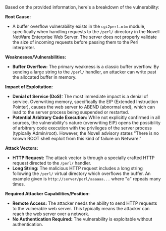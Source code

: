 Based on the provided information, here's a breakdown of the vulnerability:

**Root Cause:**
- A buffer overflow vulnerability exists in the `cgi2perl.nlm` module, specifically when handling requests to the `/perl/` directory in the Novell NetWare Enterprise Web Server. The server does not properly validate the size of incoming requests before passing them to the Perl interpreter.

**Weaknesses/Vulnerabilities:**
- **Buffer Overflow:** The primary weakness is a classic buffer overflow. By sending a large string to the `/perl/` handler, an attacker can write past the allocated buffer in memory.

**Impact of Exploitation:**
- **Denial of Service (DoS):** The most immediate impact is a denial of service. Overwriting memory, specifically the EIP (Extended Instruction Pointer), causes the web server to ABEND (abnormal end), which can lead to the server process being suspended or restarted.
- **Potential Arbitrary Code Execution:** While not explicitly confirmed in all sources, the vulnerability's nature (overwriting EIP) opens the possibility of arbitrary code execution with the privileges of the server process (typically Admin/root). However, the Novell advisory states "There is no known ROOT shell exploit from this kind of failure on Netware."

**Attack Vectors:**
- **HTTP Request:** The attack vector is through a specially crafted HTTP request directed to the `/perl/` handler.
- **Long String:** The malicious HTTP request includes a long string following the `/perl/` virtual directory which overflows the buffer.  An example given is `http://server/perl/aaaaaa...` where "a" repeats many times.

**Required Attacker Capabilities/Position:**
- **Remote Access:** The attacker needs the ability to send HTTP requests to the vulnerable web server. This typically means the attacker can reach the web server over a network.
- **No Authentication Required:**  The vulnerability is exploitable without authentication.
